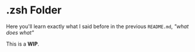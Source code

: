 # .zsh Folder
Here you'll learn exactly what I said before in the previous `README.md`, *"what does what"*

This is a **WIP**.